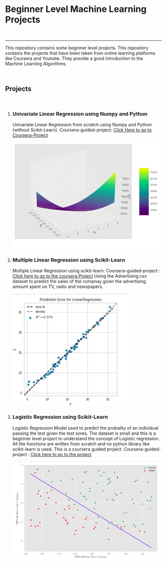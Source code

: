 <h1><b>Beginner Level Machine Learning Projects</b></h1>
<br/>
<hr/>
<p> This repository contains some beginner level projects. This repository contains the projects that have been taken from online learning platforms like 
Coursera and Youtube. They provide a good introduction to the Machine Learning Algorithms. </p>
<br/>
<h2>Projects </h2>
<br/>
<ol>
  <li><h3>Univariate Linear Regression using Numpy and Python  </h3>
    <p> Univariate Linear Regression from scratch using Numpy and Python (without Scikit-Learn). Coursera-guided-project: <a href= "https://www.coursera.org/projects/linear-regression-numpy-python"> Click Here to go to Coursera-Project</a></p>
    <img src = "https://github.com/akshada2715/Regression_MiniProjects/blob/master/images/Uni.png" alt="Linear Regression"/>
    </li>
    <li>
  <h3> Multiple Linear Regression using Scikit-Learn</h3>
  <p> Multiple Linear Regression using scikit-learn. Coursera-guided-project : <a href = "https://www.coursera.org/projects/scikit-learn-multiple-linear-regression">Click here to go to the coursera Project</a> Using the Advertising.csv dataset to predict the sales of the compnay given the advertising amount spent on TV, radio and newspapers.</p>
  <img src="https://github.com/akshada2715/Regression_MiniProjects/blob/master/images/multiple.png" alt="Multiple linear Regression"/>
  </li>
  <li><h3> Logistic Regression using Scikit-Learn</h3>
    <p>Logistic Regression Model used to predict the probality of an individual passing the test given the test sores. The dataset is small and this is a beginner level project to understand the concept of Logistic regression. All the functions are written from scratch and no python library like scikit-learn is used. This is a coursera guided project. Coursera-guided-project : <a href="https://www.coursera.org/projects/deep-learning-fundamentals-logistic-regression">Click here to go to the project</a></p>
    <img src = "https://github.com/akshada2715/Regression_MiniProjects/blob/master/images/log.png" alt ="Logistic Regression">
  </li>
  </ol>
